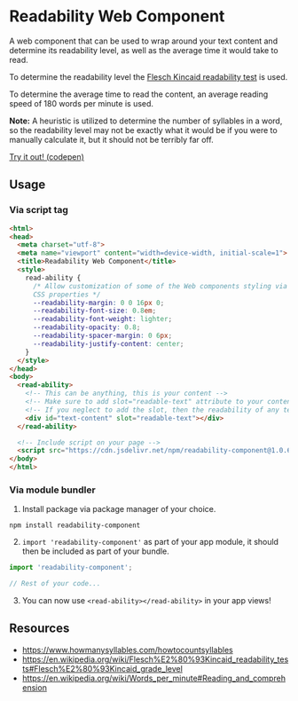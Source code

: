# Readability Web Component
A web component that can be used to wrap around your text content and determine its readability level, as well as the average time it would take to read.

To determine the readability level the [Flesch Kincaid readability test](https://en.wikipedia.org/wiki/Flesch%E2%80%93Kincaid_readability_tests) is used.

To determine the average time to read the content, an average reading speed of 180 words per minute is used.

**Note:** A heuristic is utilized to determine the number of syllables in a word, so the readability level may not be exactly what it would be if you were to manually calculate it, but it should not be terribly far off.

[Try it out! (codepen)](https://codepen.io/rcasto/pen/gOaxjKM)

## Usage

### Via script tag
```html
<html>
<head>
  <meta charset="utf-8">
  <meta name="viewport" content="width=device-width, initial-scale=1">
  <title>Readability Web Component</title>
  <style>
    read-ability {
      /* Allow customization of some of the Web components styling via
      CSS properties */
      --readability-margin: 0 0 16px 0;
      --readability-font-size: 0.8em;
      --readability-font-weight: lighter;
      --readability-opacity: 0.8;
      --readability-spacer-margin: 0 6px;
      --readability-justify-content: center;
    }
  </style>
</head>
<body>
  <read-ability>
    <!-- This can be anything, this is your content -->
    <!-- Make sure to add slot="readable-text" attribute to your content if you also want it to be rendered -->
    <!-- If you neglect to add the slot, then the readability of any text contained by the component is computed, without displaying it -->
    <div id="text-content" slot="readable-text"></div>
  </read-ability>

  <!-- Include script on your page -->
  <script src="https://cdn.jsdelivr.net/npm/readability-component@1.0.6/dist/readability.min.js"></script>
</body>
</html>
```

### Via module bundler
1. Install package via package manager of your choice.
```
npm install readability-component
```

2. `import 'readability-component'` as part of your app module, it should then be included as part of your bundle.
```javascript
import 'readability-component';

// Rest of your code...
```

3. You can now use `<read-ability></read-ability>` in your app views!

## Resources
- https://www.howmanysyllables.com/howtocountsyllables
- https://en.wikipedia.org/wiki/Flesch%E2%80%93Kincaid_readability_tests#Flesch%E2%80%93Kincaid_grade_level
- https://en.wikipedia.org/wiki/Words_per_minute#Reading_and_comprehension